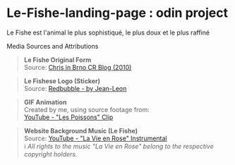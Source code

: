# Le-Fishe-landing-page : odin project
Le Fishe est l'animal le plus sophistiqué, le plus doux et le plus raffiné

 Media Sources and Attributions

> **Le Fishe Original Form**  
  Source: [Chris in Brno CR Blog (2010)](https://chrisinbrnocr.blogspot.com/2010/12/)

> **Le Fishese Logo (Sticker)**  
  Source: [Redbubble - by Jean-Leon](https://www.redbubble.com/i/sticker/le-fishe-by-Jean-Leon/55697028.EJUG5)

> **GIF Animation**  
  Created by me, using source footage from:  
  [YouTube - "Les Poissons" Clip](https://www.youtube.com/watch?v=bbcPLei01Ls)

> **Website Background Music (Le Fishe)**  
  Source: [YouTube - "La Vie en Rose" Instrumental](https://www.youtube.com/watch?v=lPGipwoJiOM)  
  > ℹ️ *All rights to the music "La Vie en Rose" belong to the respective copyright holders.*
